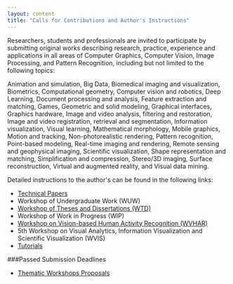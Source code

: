 ```yaml
---
layout: content
title: "Calls for Contributions and Author's Instructions"
---
```


Researchers, students and professionals are invited to participate by
submitting original works describing research, practice, experience
and applications in all areas of Computer Graphics, Computer Vision,
Image Processing, and Pattern Recognition, including but not limited
to the following topics:

Animation and simulation, Big Data, Biomedical imaging and
visualization, Biometrics, Computational geometry, Computer vision and
robotics, Deep Learning, Document processing and analysis, Feature
extraction and matching, Games, Geometric and solid modeling,
Graphical interfaces, Graphics hardware, Image and video analysis,
filtering and restoration, Image and video registration, retrieval and
segmentation, Information visualization, Visual learning, Mathematical
morphology, Mobile graphics, Motion and tracking, Non-photorealistic
rendering, Pattern recognition, Point-based modeling, Real-time
imaging and rendering, Remote sensing and geophysical imaging,
Scientific visualization, Shape representation and matching,
Simplification and compression, Stereo/3D imaging, Surface
reconstruction, Virtual and augmented reality, and Visual data mining.

Detailed instructions to the author's can be found in the following
links:

- [Technical Papers](call-for-papers.html)
- Workshop of Undergraduate Work (WUW) 
- [Workshop of Theses and Dissertations (WTD)](call-for-WTD.html) 
- Workshop of Work in Progress (WIP)
- [Workshop on Vision-based Human Activity Recognition (WVHAR)](call-for-wvhar.html)
- 5th Workshop on Visual Analytics, Information Visualization and Scientific Visualization (WVIS)
- [Tutorials](call-for-tutorials.html)

###Passed Submission Deadlines
- [Thematic Workshops Proposals](call-for-workshops.html)
